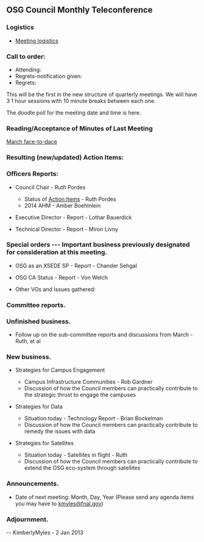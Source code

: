 OSG Council Monthly Teleconference
----------------------------------

### Logistics

-   [Meeting logistics](https://twiki.grid.iu.edu/bin/view/Council/WebHome#Logistics)

### Call to order:

-   Attending:
-   Regrets-notification given:
-   Regrets:

This will be the first in the new structure of quarterly meetings. We will have 3 1 hour sessions with 10 minute breaks between each one.

The doodle poll for the meeting date and time is here.

### **Reading/Acceptance of Minutes of Last Meeting**

[March face-to-dace](https://www.opensciencegrid.org/bin/view/Council/March-14-2013)

### Resulting (new/updated) Action Items:

### Officers Reports:

-   Council Chair - Ruth Pordes
    -   Status of [Action Items](CouncilActionItems) - Ruth Pordes
    -   2014 AHM - Amber Boehlnlein

-   Executive Director - Report - Lothar Bauerdick
-   Technical Director - Report - Miron Livny

### Special orders --- Important business previously designated for consideration at this meeting.

-   OSG as an XSEDE SP - Report - Chander Sehgal
-   OSG CA Status - Report - Von Welch

-   Other VOs and Issues gathered:

### Committee reports.

### Unfinished business.

-   Follow up on the sub-committee reports and discussions from March - Ruth, et al

### New business.

-   Strategies for Campus Engagement
    -   Campus Infrastructure Communities - Rob Gardner
    -   Discussion of how the Council members can practically contribute to the strategic thrust to engage the campuses

-   Strategies for Data
    -   Situation today - Technology Report - Brian Bockelman
    -   Discussion of how the Council members can practically contribute to remedy the issues with data

-   Strategies for Satellites
    -   Situation today - Satellites in flight - Ruth
    -   Discussion of how the Council members can practically contribute to extend the OSG eco-system through satellites

### Announcements.

-   Date of next meeting: Month, Day, Year (Please send any agenda items you may have to <kmyles@fnal.gov>)

### Adjournment.

-- KimberlyMyles - 2 Jan 2013
